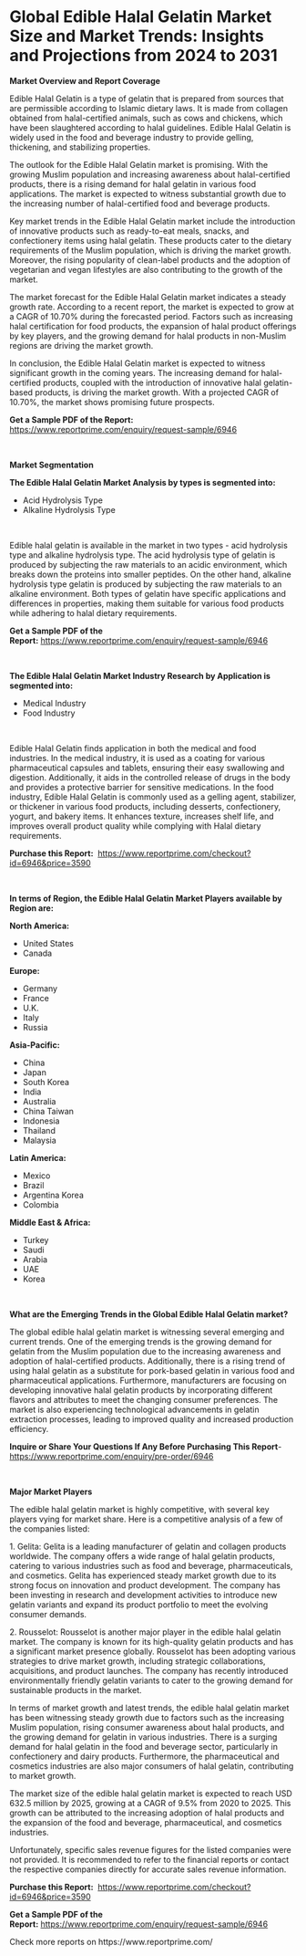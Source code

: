 <p><h1>Global Edible Halal Gelatin Market Size and Market Trends: Insights and Projections from 2024 to 2031</h1></p><p><strong>Market Overview and Report Coverage</strong></p>
<p><p>Edible Halal Gelatin is a type of gelatin that is prepared from sources that are permissible according to Islamic dietary laws. It is made from collagen obtained from halal-certified animals, such as cows and chickens, which have been slaughtered according to halal guidelines. Edible Halal Gelatin is widely used in the food and beverage industry to provide gelling, thickening, and stabilizing properties.</p><p>The outlook for the Edible Halal Gelatin market is promising. With the growing Muslim population and increasing awareness about halal-certified products, there is a rising demand for halal gelatin in various food applications. The market is expected to witness substantial growth due to the increasing number of halal-certified food and beverage products.</p><p>Key market trends in the Edible Halal Gelatin market include the introduction of innovative products such as ready-to-eat meals, snacks, and confectionery items using halal gelatin. These products cater to the dietary requirements of the Muslim population, which is driving the market growth. Moreover, the rising popularity of clean-label products and the adoption of vegetarian and vegan lifestyles are also contributing to the growth of the market.</p><p>The market forecast for the Edible Halal Gelatin market indicates a steady growth rate. According to a recent report, the market is expected to grow at a CAGR of 10.70% during the forecasted period. Factors such as increasing halal certification for food products, the expansion of halal product offerings by key players, and the growing demand for halal products in non-Muslim regions are driving the market growth.</p><p>In conclusion, the Edible Halal Gelatin market is expected to witness significant growth in the coming years. The increasing demand for halal-certified products, coupled with the introduction of innovative halal gelatin-based products, is driving the market growth. With a projected CAGR of 10.70%, the market shows promising future prospects.</p></p>
<p><strong>Get a Sample PDF of the Report:</strong> <a href="https://www.reportprime.com/enquiry/request-sample/6946">https://www.reportprime.com/enquiry/request-sample/6946</a></p>
<p>&nbsp;</p>
<p><strong>Market Segmentation</strong></p>
<p><strong>The Edible Halal Gelatin Market Analysis by types is segmented into:</strong></p>
<p><ul><li>Acid Hydrolysis Type</li><li>Alkaline Hydrolysis Type</li></ul></p>
<p>&nbsp;</p>
<p><p>Edible halal gelatin is available in the market in two types - acid hydrolysis type and alkaline hydrolysis type. The acid hydrolysis type of gelatin is produced by subjecting the raw materials to an acidic environment, which breaks down the proteins into smaller peptides. On the other hand, alkaline hydrolysis type gelatin is produced by subjecting the raw materials to an alkaline environment. Both types of gelatin have specific applications and differences in properties, making them suitable for various food products while adhering to halal dietary requirements.</p></p>
<p><strong>Get a Sample PDF of the Report:</strong>&nbsp;<a href="https://www.reportprime.com/enquiry/request-sample/6946">https://www.reportprime.com/enquiry/request-sample/6946</a></p>
<p>&nbsp;</p>
<p><strong>The Edible Halal Gelatin Market Industry Research by Application is segmented into:</strong></p>
<p><ul><li>Medical Industry</li><li>Food Industry</li></ul></p>
<p>&nbsp;</p>
<p><p>Edible Halal Gelatin finds application in both the medical and food industries. In the medical industry, it is used as a coating for various pharmaceutical capsules and tablets, ensuring their easy swallowing and digestion. Additionally, it aids in the controlled release of drugs in the body and provides a protective barrier for sensitive medications. In the food industry, Edible Halal Gelatin is commonly used as a gelling agent, stabilizer, or thickener in various food products, including desserts, confectionery, yogurt, and bakery items. It enhances texture, increases shelf life, and improves overall product quality while complying with Halal dietary requirements.</p></p>
<p><strong>Purchase this Report:</strong>&nbsp; <a href="https://www.reportprime.com/checkout?id=6946&price=3590">https://www.reportprime.com/checkout?id=6946&price=3590</a></p>
<p>&nbsp;</p>
<p><strong>In terms of Region, the Edible Halal Gelatin Market Players available by Region are:</strong></p>
<p>
    <p> <strong> North America: </strong>
        <ul>
            <li>United States</li>
            <li>Canada</li>
        </ul>
        </p> 
    <p> <strong> Europe: </strong>
        <ul>
            <li>Germany</li>
            <li>France</li>
            <li>U.K.</li>
            <li>Italy</li>
            <li>Russia</li>
        </ul>
        </p> 
    <p> <strong> Asia-Pacific: </strong>
        <ul>
            <li>China</li>
            <li>Japan</li>
            <li>South Korea</li>
            <li>India</li>
            <li>Australia</li>
            <li>China Taiwan</li>
            <li>Indonesia</li>
            <li>Thailand</li>
            <li>Malaysia</li>
        </ul>
        </p> 
    <p> <strong> Latin America: </strong>
        <ul>
            <li>Mexico</li>
            <li>Brazil</li>
            <li>Argentina Korea</li>
            <li>Colombia</li>
        </ul>
        </p> 
    <p> <strong> Middle East & Africa: </strong>
        <ul>
            <li>Turkey</li>
            <li>Saudi</li>
            <li>Arabia</li>
            <li>UAE</li>
            <li>Korea</li>
        </ul>
    </p>
    </p>
<p>&nbsp;</p>
<p><strong>What are the Emerging Trends in the Global Edible Halal Gelatin market?</strong></p>
<p><p>The global edible halal gelatin market is witnessing several emerging and current trends. One of the emerging trends is the growing demand for gelatin from the Muslim population due to the increasing awareness and adoption of halal-certified products. Additionally, there is a rising trend of using halal gelatin as a substitute for pork-based gelatin in various food and pharmaceutical applications. Furthermore, manufacturers are focusing on developing innovative halal gelatin products by incorporating different flavors and attributes to meet the changing consumer preferences. The market is also experiencing technological advancements in gelatin extraction processes, leading to improved quality and increased production efficiency.</p></p>
<p><strong>Inquire or Share Your Questions If Any Before Purchasing This Report</strong>- <a href="https://www.reportprime.com/enquiry/pre-order/6946">https://www.reportprime.com/enquiry/pre-order/6946</a></p>
<p>&nbsp;</p>
<p><strong>Major Market Players</strong></p>
<p><p>The edible halal gelatin market is highly competitive, with several key players vying for market share. Here is a competitive analysis of a few of the companies listed:</p><p>1. Gelita: Gelita is a leading manufacturer of gelatin and collagen products worldwide. The company offers a wide range of halal gelatin products, catering to various industries such as food and beverage, pharmaceuticals, and cosmetics. Gelita has experienced steady market growth due to its strong focus on innovation and product development. The company has been investing in research and development activities to introduce new gelatin variants and expand its product portfolio to meet the evolving consumer demands.</p><p>2. Rousselot: Rousselot is another major player in the edible halal gelatin market. The company is known for its high-quality gelatin products and has a significant market presence globally. Rousselot has been adopting various strategies to drive market growth, including strategic collaborations, acquisitions, and product launches. The company has recently introduced environmentally friendly gelatin variants to cater to the growing demand for sustainable products in the market.</p><p>In terms of market growth and latest trends, the edible halal gelatin market has been witnessing steady growth due to factors such as the increasing Muslim population, rising consumer awareness about halal products, and the growing demand for gelatin in various industries. There is a surging demand for halal gelatin in the food and beverage sector, particularly in confectionery and dairy products. Furthermore, the pharmaceutical and cosmetics industries are also major consumers of halal gelatin, contributing to market growth.</p><p>The market size of the edible halal gelatin market is expected to reach USD 632.5 million by 2025, growing at a CAGR of 9.5% from 2020 to 2025. This growth can be attributed to the increasing adoption of halal products and the expansion of the food and beverage, pharmaceutical, and cosmetics industries.</p><p>Unfortunately, specific sales revenue figures for the listed companies were not provided. It is recommended to refer to the financial reports or contact the respective companies directly for accurate sales revenue information.</p></p>
<p><strong>Purchase this Report:</strong>&nbsp;&nbsp;<a href="https://www.reportprime.com/checkout?id=6946&price=3590">https://www.reportprime.com/checkout?id=6946&price=3590</a></p>
<p></p>
<p><strong>Get a Sample PDF of the Report:</strong>&nbsp;<a href="https://www.reportprime.com/enquiry/request-sample/6946">https://www.reportprime.com/enquiry/request-sample/6946</a></p>
<p>Check more reports on https://www.reportprime.com/</p>